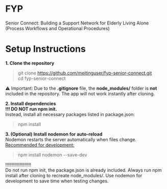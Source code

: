 # FYP

Senior Connect: Building a Support Network for Elderly Living Alone (Process Workflows and Operational Procedures)

# Setup Instructions
**1. Clone the repository**
> git clone https://github.com/meitinguser/fyp-senior-connect.git \
cd fyp-senior-connect

⚠️ Important: Due to the __.gitignore__ file, the __node_modules/__ folder is **not** included in the repository. The app will not work instantly after cloning.

**2. Install dependencies**\
__!!! DO NOT run npm init.__\
Instead, install all necessary packages listed in package.json:

> npm install

**3. (Optional) Install nodemon for auto-reload**\
Nodemon restarts the server automatically when files change.\
<u>Recommended for development:</u>
> npm install nodemon --save-dev

!!!!!!!!!!!!!!!!!!!!\
Do not run npm init, the package.json is already included.
Always run npm install after cloning to recreate node_modules/.
Use nodemon for development to save time when testing changes.

